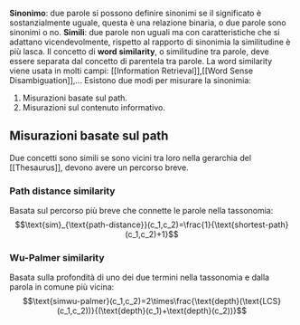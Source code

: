__Sinonimo__: due parole si possono definire sinonimi se il significato è sostanzialmente uguale, questa è una relazione binaria, o due parole sono sinonimi o no.
__Simili__: due parole non uguali ma con caratteristiche che si adattano vicendevolmente, rispetto al rapporto di sinonimia la similitudine è più lasca.
Il concetto di __word similarity__, o similitudine tra parole, deve essere separata dal concetto di parentela tra parole.
La word similarity viene usata in molti campi: [[Information Retrieval]],[[Word Sense Disambiguation]],...
Esistono due modi per misurare la sinonimia:
1. Misurazioni basate sul path.
2. Misurazioni sul contenuto informativo.

## Misurazioni basate sul path
Due concetti sono simili se sono vicini tra loro nella gerarchia del [[Thesaurus]], devono avere un percorso breve.

### Path distance similarity
Basata sul percorso più breve che connette le parole nella tassonomia:
$$\text{sim}_{\text{path-distance}}(c_1,c_2)=\frac{1}{\text{shortest-path}(c_1,c_2)+1}$$
### Wu-Palmer similarity
Basata sulla profondità di uno dei due termini nella tassonomia e dalla parola in comune più vicina:
$$\text{simwu-palmer}(c_1,c_2)=2\times\frac{\text{depth}(\text{LCS}(c_1,c_2))}{(\text{depth}(c_1)+\text{depth}(c_2))}$$

